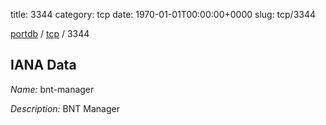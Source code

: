 title: 3344
category: tcp
date: 1970-01-01T00:00:00+0000
slug: tcp/3344

[portdb](/) / [tcp](/category/tcp.html) / 3344


## IANA Data

_Name:_ bnt-manager

_Description:_ BNT Manager

